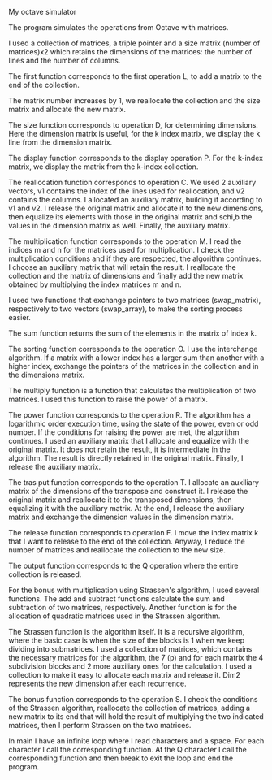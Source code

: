 My octave simulator

The program simulates the operations from Octave with matrices.

I used a collection of matrices, a triple pointer and a size matrix (number of matrices)x2 which retains the dimensions of the matrices: the number of lines and the number of columns.

The first function corresponds to the first operation L, to add a matrix to the end of the collection.

The matrix number increases by 1, we reallocate the collection and the size matrix and allocate the new matrix.

The size function corresponds to operation D, for determining dimensions. Here the dimension matrix is useful, for the k index matrix, we display the k line from the dimension matrix.

The display function corresponds to the display operation P. For the k-index matrix, we display the matrix from the k-index collection.

The reallocation function corresponds to operation C. We used 2 auxiliary vectors, v1 contains the index of the lines used for reallocation, and v2 contains the columns. I allocated an auxiliary matrix, building it according to v1 and v2. I release the original matrix and allocate it to the new dimensions, then equalize its elements with those in the original matrix and schi,b the values in the dimension matrix as well. Finally, the auxiliary matrix.

The multiplication function corresponds to the operation M. I read the indices m and n for the matrices used for multiplication. I check the multiplication conditions and if they are respected, the algorithm continues. I choose an auxiliary matrix that will retain the result. I reallocate the collection and the matrix of dimensions and finally add the new matrix obtained by multiplying the index matrices m and n.

I used two functions that exchange pointers to two matrices (swap_matrix), respectively to two vectors (swap_array), to make the sorting process easier.

The sum function returns the sum of the elements in the matrix of index k.

The sorting function corresponds to the operation O. I use the interchange algorithm. If a matrix with a lower index has a larger sum than another with a higher index, exchange the pointers of the matrices in the collection and in the dimensions matrix.

The multiply function is a function that calculates the multiplication of two matrices. I used this function to raise the power of a matrix.

The power function corresponds to the operation R. The algorithm has a logarithmic order execution time, using the state of the power, even or odd number. If the conditions for raising the power are met, the algorithm continues. I used an auxiliary matrix that I allocate and equalize with the original matrix. It does not retain the result, it is intermediate in the algorithm. The result is directly retained in the original matrix. Finally, I release the auxiliary matrix.

The tras put function corresponds to the operation T. I allocate an auxiliary matrix of the dimensions of the transpose and construct it. I release the original matrix and reallocate it to the transposed dimensions, then equalizing it with the auxiliary matrix. At the end, I release the auxiliary matrix and exchange the dimension values in the dimension matrix.

The release function corresponds to operation F. I move the index matrix k that I want to release to the end of the collection. Anyway, I reduce the number of matrices and reallocate the collection to the new size.

The output function corresponds to the Q operation where the entire collection is released.

For the bonus with multiplication using Strassen's algorithm, I used several functions. The add and subtract functions calculate the sum and subtraction of two matrices, respectively. Another function is for the allocation of quadratic matrices used in the Strassen algorithm.

The Strassen function is the algorithm itself. It is a recursive algorithm, where the basic case is when the size of the blocks is 1 when we keep dividing into submatrices. I used a collection of matrices, which contains the necessary matrices for the algorithm, the 7 (p) and for each matrix the 4 subdivision blocks and 2 more auxiliary ones for the calculation. I used a collection to make it easy to allocate each matrix and release it. Dim2 represents the new dimension after each recurrence.

The bonus function corresponds to the operation S. I check the conditions of the Strassen algorithm, reallocate the collection of matrices, adding a new matrix to its end that will hold the result of multiplying the two indicated matrices, then I perform Strassen on the two matrices.

In main I have an infinite loop where I read characters and a space. For each character I call the corresponding function. At the Q character I call the corresponding function and then break to exit the loop and end the program.
